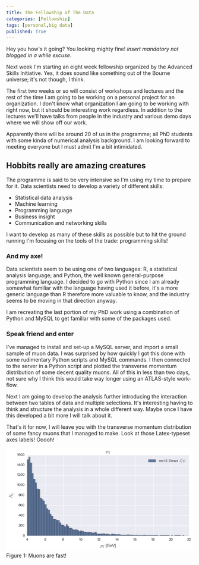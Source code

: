 ```yaml
---
title: The Fellowship of The Data
categories: [Fellowship]
tags: [personal,big data]
published: True
---
```


Hey you how's it going? You looking mighty fine! *insert mandatory not blogged in a while excuse*.

Next week I'm starting an eight week fellowship organized by the Advanced Skills Initiative. Yes, it does sound like something out of the Bourne universe; it's not though, I think.

The first two weeks or so will consist of workshops and lectures and the rest of the time I am going to be working on a personal project for an organization. I don't know what organization I am going to be working with right now, but it should be interesting work regardless. In addition to the lectures we'll have talks from people in the industry and various demo days where we will show off our work.

Apparently there will be around 20 of us in the programme; all PhD students with some kinda of numerical analysis background. I am looking forward to meeting everyone but I must admit I'm a bit intimidated.

## Hobbits really are amazing creatures

The programme is said to be very intensive so I'm using my time to prepare for it. Data scientists need to develop a variety of different skills:
 
- Statistical data analysis
- Machine learning
- Programming language
- Business insight
- Communication and networking skills

I want to develop as many of these skills as possible but to hit the ground running I'm focusing on the tools of the trade: programming skills!

### And my axe!

Data scientists seem to be using one of two languages: R, a statistical analysis language; and Python, the well known general-purpose programming language. I decided to go with Python since I am already somewhat familiar with the language having used it before, it's a more generic language than R therefore more valuable to know, and the industry seems to be moving in that direction anyway.

I am recreating the last portion of my PhD work using a combination of Python and MySQL to get familiar with some of the packages used.

### Speak friend and enter

I've managed to install and set-up a MySQL server, and import a small sample of muon data. I was surprised by how quickly I got this done with some rudimentary Python scripts and MySQL commands. I then connected to the server in a Python script and plotted the transverse momentum distribution of some decent quality muons. All of this in less than two days, not sure why I think this would take way longer using an ATLAS-style work-flow.

Next I am going to develop the analysis further introducing the interaction between two tables of data and multiple selections. It's interesting having to think and structure the analysis in a whole different way. Maybe once I have this developed a bit more I will talk about it.

That's it for now, I will leave you with the transverse momentum distribution of some fancy muons that I managed to make. Look at those Latex-typeset axes labels! Ooooh!

![The distribution of muon momentum](/img/first_pt.png "Muon momentum plot")
Figure 1: Muons are fast!

